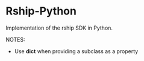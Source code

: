 # Rship-Python

Implementation of the rship SDK in Python. 

NOTES:

- Use __dict__ when providing a subclass as a property